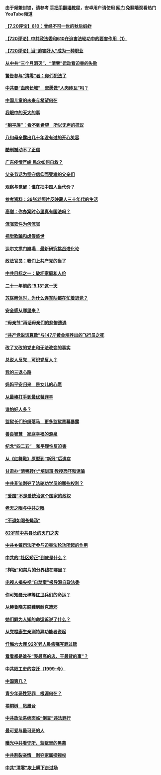 #### 由于频繁封锁，请参考 [手把手翻墙教程](https://github.com/gfw-breaker/guides/wiki/)，安卓用户请使用 [网门](https://github.com/gfw-breaker/nogfw/blob/master/dl.md?t=07192201) 免翻墙观看热门YouTube频道 

#### [【7.20评论】610：曾经不可一世的秋后蚂蚱](../pages/19/427679.md?t=07192201) 

#### [【720评论】中共政法委和610在迫害法轮功中的要害作用（1）](../pages/19/428311.md?t=07192201) 

#### [【720评论】当“迫害好人”成为一种职业](../pages/19/428310.md?t=07192201) 

#### [从中共“三个月消灭”、“清零”运动看迫害的失败](../pages/19/428268.md?t=07192201) 

#### [警告参与“清零”者：你们犯法了](../pages/19/428270.md?t=07192201) 

#### [中共要“血肉长城”　您愿做“人肉砖瓦”吗？](../pages/19/427882.md?t=07192201) 

#### [中国儿童的未来与希望何在](../pages/19/427680.md?t=07192201) 

#### [我眼中的天大的事](../pages/19/427619.md?t=07192201) 

#### [“躺平族”：看不到希望　所以无声的抗议](../pages/19/427464.md?t=07192201) 

#### [八旬母亲露出几十年没有过的开心笑容](../pages/19/427429.md?t=07192201) 

#### [酷刑撼动不了正信](../pages/19/427414.md?t=07192201) 

#### [广东疫情严峻 民众如何自救？](../pages/19/427311.md?t=07192201) 

#### [父亲节话为坚守信仰而受难的父亲们](../pages/19/427033.md?t=07192201) 

#### [观察与觉醒：谁在把中国人当代价？](../pages/19/426987.md?t=07192201) 

#### [参考资料：39张老照片反映藏人三十年代的生活](../pages/19/426471.md?t=07192201) 

#### [高僧：你办案时心里真有国法吗？](../pages/19/426530.md?t=07192201) 

#### [流氓软件为何流氓](../pages/19/426531.md?t=07192201) 

#### [视觉欺骗和虚假盛世](../pages/19/426443.md?t=07192201) 

#### [达尔文拱门崩塌　最新研究挑战进化论](../pages/19/426009.md?t=07192201) 

#### [政法官员：我们上共产党的当了](../pages/19/425351.md?t=07192201) 

#### [中共目标之一：破坏家庭和人伦](../pages/19/424454.md?t=07192201) 

#### [二十一年前的“5.13”这一天](../pages/19/424814.md?t=07192201) 

#### [苏联解体时，为什么连军队都在忙着退党？](../pages/19/424335.md?t=07192201) 

#### [安全感从哪里来？](../pages/19/424336.md?t=07192201) 

#### [“母亲节”再话母亲们的悲惨遭遇](../pages/19/424234.md?t=07192201) 

#### [“共产党说话算数”与147斤黄金培养出的飞行员之死](../pages/19/424115.md?t=07192201) 

#### [改了又改的党史和无法改变的事实](../pages/19/424037.md?t=07192201) 

#### [总说人反党　可识党反人？](../pages/19/423820.md?t=07192201) 

#### [我的三退心路](../pages/19/423876.md?t=07192201) 

#### [妈妈平安归来　是女儿的心愿](../pages/19/423947.md?t=07192201) 

#### [从最棒打手到最优替罪羊](../pages/19/423819.md?t=07192201) 

#### [谁怕好人多？](../pages/19/423774.md?t=07192201) 

#### [监狱长们纷纷落马　更多监狱黑幕暴露](../pages/19/423787.md?t=07192201) 

#### [善良智慧　家庭幸福的源泉](../pages/19/423632.md?t=07192201) 

#### [纪念“四二五”　和平理性反迫害](../pages/19/423660.md?t=07192201) 

#### [从《红舞鞋》原型到“新冠”后遗症](../pages/19/423509.md?t=07192201) 

#### [甘肃办“清零转化”培训班 教授恐吓和诱骗](../pages/19/423498.md?t=07192201) 

#### [中共非法剥夺了法轮功学员的哪些权利？](../pages/19/423392.md?t=07192201) 

#### [“爱国”不是爱统治这个国家的政权](../pages/19/423029.md?t=07192201) 

#### [老天之眼与中共之眼](../pages/19/423378.md?t=07192201) 

#### [“不退如喝苍蝇汤”](../pages/19/423287.md?t=07192201) 

#### [82岁前中共县长的灭门之灾](../pages/19/423055.md?t=07192201) 

#### [中共乡镇司法所参与迫害法轮功所起的作用](../pages/19/423064.md?t=07192201) 

#### [中共的“社区矫正”到底是什么？](../pages/19/422870.md?t=07192201) 

#### [“样板”和禁片的分界线在哪里？](../pages/19/422704.md?t=07192201) 

#### [电视人揭央视“自焚案”报导源自政法委](../pages/19/422770.md?t=07192201) 

#### [你可知聂元梓等红卫兵们的命运？](../pages/19/422848.md?t=07192201) 

#### [从赫鲁晓夫脱鞋到耐克遭邪](../pages/19/422826.md?t=07192201) 

#### [她们鲜为人知的命运诉说了什么？](../pages/19/422754.md?t=07192201) 

#### [从党棍康生亲测特异功能者说起](../pages/19/422657.md?t=07192201) 

#### [忏悔六大罪 92岁老人卧病嘱写罪过碑](../pages/19/422750.md?t=07192201) 

#### [看看都是谁在“表最高的忠、干最背的事”？](../pages/19/422703.md?t=07192201) 

#### [中共奴工史的变迁（1999-今）](../pages/19/422656.md?t=07192201) 

#### [中国第几？](../pages/19/422496.md?t=07192201) 

#### [青少年恶性犯罪　根源何在？](../pages/19/422449.md?t=07192201) 

#### [梧桐树　凤凰台](../pages/19/422442.md?t=07192201) 

#### [中共政法系统面临“倒查”违法罪行](../pages/19/422497.md?t=07192201) 

#### [最可爱与最可恶的人](../pages/19/422448.md?t=07192201) 

#### [曝光中共看守所、监狱里的黑幕](../pages/19/422390.md?t=07192201) 

#### [中共割裂亲情　剥夺家属探视权](../pages/19/422364.md?t=07192201) 

#### [中共“清零”欺上瞒下走过场](../pages/19/422306.md?t=07192201) 

